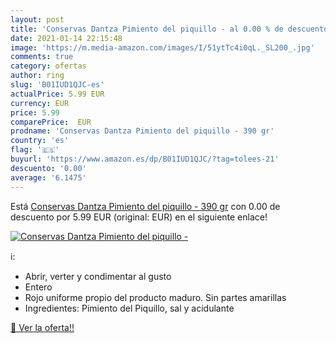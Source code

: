 ```yaml
---
layout: post
title: 'Conservas Dantza Pimiento del piquillo - al 0.00 % de descuento'
date: 2021-01-14 22:15:48
image: 'https://m.media-amazon.com/images/I/51ytTc4i0qL._SL200_.jpg'
comments: true
category: ofertas
author: ring
slug: 'B01IUD1QJC-es'
actualPrice: 5.99 EUR
currency: EUR
price: 5.99
comparePrice:  EUR
prodname: 'Conservas Dantza Pimiento del piquillo - 390 gr'
country: 'es'
flag: '🇪🇸'
buyurl: 'https://www.amazon.es/dp/B01IUD1QJC/?tag=tolees-21'
descuento: '0.00'
average: '6.1475'
---
```


Está [Conservas Dantza Pimiento del piquillo - 390 gr](https://www.amazon.es/dp/B01IUD1QJC/?tag=tolees-21) con 0.00 de descuento por 5.99 EUR (original:  EUR) en el siguiente enlace!

[![Conservas Dantza Pimiento del piquillo -](https://m.media-amazon.com/images/I/51ytTc4i0qL._SL200_.jpg)](https://www.amazon.es/dp/B01IUD1QJC/?tag=tolees-21)

ℹ️:

- Abrir, verter y condimentar al gusto
- Entero
- Rojo uniforme propio del producto maduro. Sin partes amarillas
- Ingredientes: Pimiento del Piquillo, sal y acidulante

[🛒 Ver la oferta!!](https://www.amazon.es/dp/B01IUD1QJC/?tag=tolees-21)
